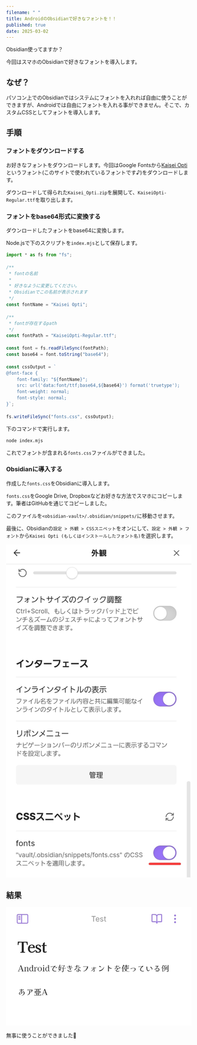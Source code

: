 ```yaml
---
filename: " "
title: AndroidのObsidianで好きなフォントを！！
published: true
date: 2025-03-02
---
```


Obsidian使ってますか？

今回はスマホのObsidianで好きなフォントを導入します。

## なぜ？

パソコン上でのObsidianではシステムにフォントを入れれば自由に使うことができますが、Androidでは自由にフォントを入れる事ができません。そこで、カスタムCSSとしてフォントを導入します。

## 手順

### フォントをダウンロードする

お好きなフォントをダウンロードします。今回はGoogle Fontsから[Kaisei Opti](https://fonts.google.com/specimen/Kaisei+Opti)というフォント(このサイトで使われているフォントです♪)をダウンロードします。

ダウンロードして得られた`Kaisei_Opti.zip`を展開して、`KaiseiOpti-Regular.ttf`を取り出します。

### フォントをbase64形式に変換する

ダウンロードしたフォントをbase64に変換します。

Node.jsで下のスクリプトを`index.mjs`として保存します。

```js
import * as fs from "fs";

/**
 * fontの名前
 *
 * 好きなように変更してください。
 * Obsidianでこの名前が表示されます
 */
const fontName = "Kaisei Opti";

/**
 * fontが存在するpath
 */
const fontPath = "KaiseiOpti-Regular.ttf";

const font = fs.readFileSync(fontPath);
const base64 = font.toString("base64");

const cssOutput = `
@font-face {
    font-family: "${fontName}";
    src: url('data:font/ttf;base64,${base64}') format('truetype');
    font-weight: normal;
    font-style: normal;
}`;

fs.writeFileSync("fonts.css", cssOutput);
```

下のコマンドで実行します。

```sh
node index.mjs
```

これでフォントが含まれる`fonts.css`ファイルができました。

### Obsidianに導入する

作成した`fonts.css`をObsidianに導入します。

`fonts.css`をGoogle Drive, Dropboxなどお好きな方法でスマホにコピーします。筆者はGitHubを通じてコピーしました。

このファイルを`<obsidian-vault>/.obsidian/snippets/`に移動させます。

最後に、Obsidianの`設定 > 外観 > CSSスニペット`をオンにして、`設定 > 外観 > フォント`から`Kaisei Opti (もしくはインストールしたフォント名)`を選択します。

![](./custom-font-in-obsidian-android.1.jpg)

## 結果

![](./custom-font-in-obsidian-android.2.jpg)

無事に使うことができました🎉
